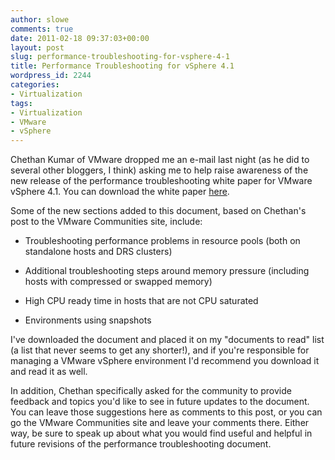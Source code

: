 ```yaml
---
author: slowe
comments: true
date: 2011-02-18 09:37:03+00:00
layout: post
slug: performance-troubleshooting-for-vsphere-4-1
title: Performance Troubleshooting for vSphere 4.1
wordpress_id: 2244
categories:
- Virtualization
tags:
- Virtualization
- VMware
- vSphere
---
```


Chethan Kumar of VMware dropped me an e-mail last night (as he did to several other bloggers, I think) asking me to help raise awareness of the new release of the performance troubleshooting white paper for VMware vSphere 4.1. You can download the white paper [here](http://communities.vmware.com/docs/DOC-14905).

Some of the new sections added to this document, based on Chethan's post to the VMware Communities site, include:

* Troubleshooting performance problems in resource pools (both on standalone hosts and DRS clusters)

* Additional troubleshooting steps around memory pressure (including hosts with compressed or swapped memory)

* High CPU ready time in hosts that are not CPU saturated

* Environments using snapshots

I've downloaded the document and placed it on my "documents to read" list (a list that never seems to get any shorter!), and if you're responsible for managing a VMware vSphere environment I'd recommend you download it and read it as well.

In addition, Chethan specifically asked for the community to provide feedback and topics you'd like to see in future updates to the document. You can leave those suggestions here as comments to this post, or you can go the VMware Communities site and leave your comments there. Either way, be sure to speak up about what you would find useful and helpful in future revisions of the performance troubleshooting document.
